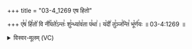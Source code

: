 +++
title = "03-4_1269 एष हितो"

+++
ए꣣ष꣢ हि꣣तो꣡ वि नी꣢꣯यते꣣ऽन्तः꣢ शु꣣न्ध्या꣡व꣢ता प꣣था꣢। य꣡दी꣢ तु꣣ञ्ज꣢न्ति꣣ भू꣡र्ण꣢यः ॥ 03-4:1269 ॥

<details><summary>विस्वर-मूलम् (VC)</summary>

एष हितो वि नीयतेऽन्तः शुन्ध्यावता पथा । यदी तुञ्जन्ति भूर्णयः ॥१२६९॥
</details>